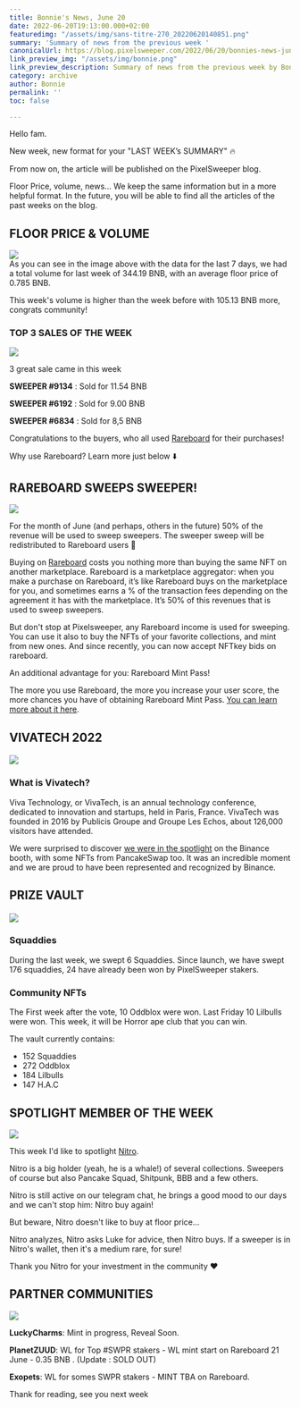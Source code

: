 ```yaml
---
title: Bonnie's News, June 20
date: 2022-06-20T19:13:00.000+02:00
featuredimg: "/assets/img/sans-titre-270_20220620140851.png"
summary: 'Summary of news from the previous week '
canonicalUrl: https://blog.pixelsweeper.com/2022/06/20/bonnies-news-jun-20
link_preview_img: "/assets/img/bonnie.png"
link_preview_description: Summary of news from the previous week by Bonnie
category: archive
author: Bonnie
permalink: ''
toc: false

---
```

Hello fam.

New week, new format for your "LAST WEEK’s SUMMARY" 🔥

From now on, the article will be published on the PixelSweeper blog.

Floor Price, volume, news... We keep the same information but in a more helpful format. In the future, you will be able to find all the articles of the past weeks on the blog.

## **FLOOR PRICE & VOLUME**

![](/assets/img/sans-titre-271_20220620100111.png)  
As you can see in the image above with the data for the last 7 days, we had a total volume for last week of 344.19 BNB, with an average floor price of 0.785 BNB.

This week's volume is higher than the week before with 105.13 BNB more, congrats community!

### TOP 3 SALES OF THE WEEK

![](/assets/img/sans-titre-271_20220620101213.png)

3 great sale came in this week

**SWEEPER #9134** : Sold for 11.54 BNB

**SWEEPER #6192** : Sold for 9.00 BNB

**SWEEPER #6834** : Sold for 8,5 BNB

Congratulations to the buyers, who all used [Rareboard](https://rareboard.com/pixelsweeper) for their purchases!

Why use Rareboard? Learn more just below ⬇️

## **RAREBOARD SWEEPS SWEEPER!**

![](/assets/img/sans-titre-271_20220620130210.png)

For the month of June (and perhaps, others in the future) 50% of the revenue will be used to sweep sweepers. The sweeper sweep will be redistributed to Rareboard users 👀

Buying on [Rareboard](https://rareboard.com) costs you nothing more than buying the same NFT on another marketplace. Rareboard is a marketplace aggregator: when you make a purchase on Rareboard, it’s like Rareboard buys on the marketplace for you, and sometimes earns a % of the transaction fees depending on the agreement  it has with the marketplace. It’s 50% of this revenues that is used to sweep sweepers.

But don't stop at Pixelsweeper, any Rareboard income is used for sweeping. You can use it also to buy the NFTs of your favorite collections, and mint from new ones. And since recently, you can now accept NFTkey bids on rareboard.

An additional advantage for you: Rareboard Mint Pass!

The more you use Rareboard, the more you increase your user score, the more chances you have of obtaining Rareboard Mint Pass. [You can learn more about it here]().

## **VIVATECH 2022**

#### ![](/assets/img/sans-titre-271_20220620130250.png)

### What is Vivatech?

Viva Technology, or VivaTech, is an annual technology conference, dedicated to innovation and startups, held in Paris, France. VivaTech was founded in 2016 by Publicis Groupe and Groupe Les Echos, about 126,000 visitors have attended.

We were surprised to discover [we were in the spotlight]() on the Binance booth, with some NFTs from PancakeSwap too. It was an incredible moment and we are proud to have been represented and recognized by Binance.

## **PRIZE VAULT**

#### ![](/assets/img/sans-titre-271_20220620130047.png)

### **Squaddies**

During the last week, we swept 6 Squaddies. Since launch, we have swept 176 squaddies, 24 have already been won by PixelSweeper stakers. 

### **Community NFTs** 

The First week after the vote, 10 Oddblox were won. Last Friday 10 Lilbulls were won. This week, it will be Horror ape club that you can win.

The vault currently contains:

* 152 Squaddies
* 272 Oddblox
* 184 Lilbulls
* 147 H.A.C

## **SPOTLIGHT MEMBER OF THE WEEK**

![](/assets/img/sans-titre-271_20220620125741.png)

This week I'd like to spotlight [Nitro](https://twitter.com/Nitrodarno).

Nitro is a big holder (yeah, he is a whale!) of several collections. Sweepers of course but also Pancake Squad, Shitpunk, BBB and a few others.

Nitro is still active on our telegram chat, he brings a good mood to our days and we can't stop him: Nitro buy again!

But beware, Nitro doesn't like to buy at floor price...

Nitro analyzes, Nitro asks Luke for advice, then Nitro buys. If a sweeper is in Nitro's wallet, then it's a medium rare, for sure!

Thank you Nitro for your investment in the community ❤️

## **PARTNER COMMUNITIES**

![](/assets/img/sans-titre-271_20220620120750.png)

**LuckyCharms**: Mint in progress, Reveal Soon.

**PlanetZUUD**: WL for Top #SWPR stakers - WL mint start on Rareboard 21 June - 0.35 BNB . (Update : SOLD OUT)

**Exopets**: WL for somes SWPR stakers - MINT TBA on Rareboard.

Thank for reading, see you next week